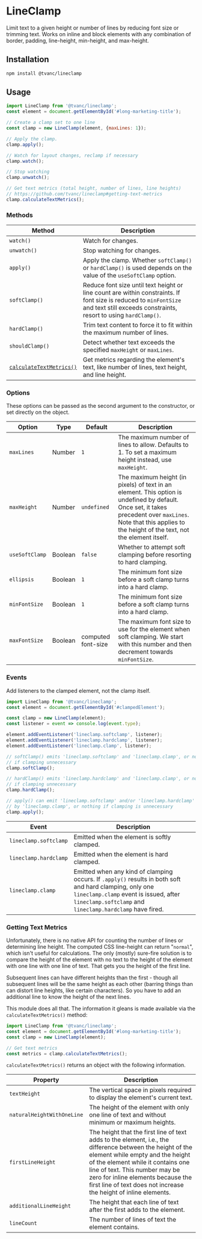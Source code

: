 # LineClamp

Limit text to a given height or number of lines by reducing font 
size or trimming text. Works on inline and block elements with any combination
of border, padding, line-height, min-height, and max-height.

## Installation
```bash
npm install @tvanc/lineclamp
```

## Usage
```javascript
import LineClamp from '@tvanc/lineclamp';
const element = document.getElementById('#long-marketing-title');

// Create a clamp set to one line
const clamp = new LineClamp(element, {maxLines: 1});

// Apply the clamp.
clamp.apply();

// Watch for layout changes, reclamp if necessary
clamp.watch();

// Stop watching
clamp.unwatch();

// Get text metrics (total height, number of lines, line heights)
// https://github.com/tvanc/lineclamp#getting-text-metrics
clamp.calculateTextMetrics();
```

### Methods
| Method          | Description   |
| --------------- | ------------- |
| `watch()`       | Watch for changes. |
| `unwatch()`     | Stop watching for changes. |
| `apply()`       | Apply the clamp. Whether `softClamp()` or `hardClamp()` is used depends on the value of the `useSoftClamp` option. |
| `softClamp()`   | Reduce font size until text height or line count are within constraints. If font size is reduced to `minFontSize` and text still exceeds constraints, resort to using `hardClamp()`. |
| `hardClamp()`   | Trim text content to force it to fit within the maximum number of lines. |
| `shouldClamp()` | Detect whether text exceeds the specified `maxHeight` or `maxLines`. |
| [`calculateTextMetrics()`](#getting-text-metrics) | Get metrics regarding the element's text, like number of lines, text height, and line height. |

### Options
These options can be passed as the second argument to the constructor, or set 
directly on the object.

| Option         | Type    | Default     | Description |
| -------------- | ------- | ----------- | ----------- |
| `maxLines`     | Number  | `1`         | The maximum number of lines to allow. Defaults to 1. To set a maximum height instead, use `maxHeight`. |
| `maxHeight`    | Number  | `undefined` | The maximum height (in pixels) of text in an element. This option is undefined by default. Once set, it takes precedent over `maxLines`. Note that this applies to the height of the text, not the element itself. |
| `useSoftClamp` | Boolean | `false`     | Whether to attempt soft clamping before resorting to hard clamping. |
| `ellipsis`     | Boolean | `1`         | The minimum font size before a soft clamp turns into a hard clamp. |
| `minFontSize`  | Boolean | `1`         | The minimum font size before a soft clamp turns into a hard clamp. |
| `maxFontSize`  | Boolean | computed font-size | The maximum font size to use for the element when soft clamping. We start with this number and then decrement towards `minFontSize`. |

### Events
Add listeners to the clamped element, not the clamp itself.

```javascript
import LineClamp from '@tvanc/lineclamp';
const element = document.getElementById('#clampedElement');

const clamp = new LineClamp(element);
const listener = event => console.log(event.type);

element.addEventListener('lineclamp.softclamp', listener);
element.addEventListener('lineclamp.hardclamp', listener);
element.addEventListener('lineclamp.clamp', listener);

// softClamp() emits 'lineclamp.softclamp' and 'lineclamp.clamp', or nothing 
// if clamping unnecessary
clamp.softClamp();

// hardClamp() emits 'lineclamp.hardclamp' and 'lineclamp.clamp', or nothing
// if clamping unnecessary
clamp.hardClamp();

// apply() can emit 'lineclamp.softclamp' and/or 'lineclamp.hardclamp' followed
// by 'lineclamp.clamp', or nothing if clamping is unnecessary
clamp.apply();
```
 
| Event                 | Description |
| --------------------- | ----------- |
| `lineclamp.softclamp` | Emitted when the element is softly clamped. |
| `lineclamp.hardclamp` | Emitted when the element is hard clamped. |
| `lineclamp.clamp`     | Emitted when any kind of clamping occurs. If `.apply()` results in both soft and hard clamping, only one `lineclamp.clamp` event is issued, after `lineclamp.softclamp` and `lineclamp.hardclamp` have fired. |

### Getting Text Metrics
Unfortunately, there is no native API for counting the number of lines or
determining line height. The computed CSS line-height can return "`normal`", 
which isn't useful for calculations. The only (mostly) sure-fire solution is to 
compare the height of the  element with no text to the height of the element 
with one line with one line of text. That gets you the height of the first line.

Subsequent lines can have different heights than the first - though
all subsequent lines will be the same height as each other 
(barring things than can distort line heights, like certain characters). So you 
have to add an additional line to know the height of the next lines.

This module does all that. The information it gleans is made available via the
`calculateTextMetrics()` method:
```javascript
import LineClamp from '@tvanc/lineclamp';
const element = document.getElementById('#long-marketing-title');
const clamp = new LineClamp(element);

// Get text metrics
const metrics = clamp.calculateTextMetrics();
```

`calculateTextMetrics()` returns an object with the following information.

| Property | Description |
| -------- | ----------- |
| `textHeight` | The vertical space in pixels required to display the element's current text. |
| `naturalHeightWithOneLine` | The height of the element with only one line of text and without minimum or maximum heights. |
| `firstLineHeight` | The height that the first line of text adds to the element, i.e., the difference between the height of the element while empty and the height of the element while it contains one line of text. This number may be zero for inline elements because the first line of text does not increase the height of inline elements. |
| `additionalLineHeight` | The height that each line of text after the first adds to the element. |
| `lineCount` | The number of lines of text the element contains. |
